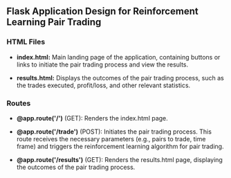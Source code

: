 ## Flask Application Design for Reinforcement Learning Pair Trading

### HTML Files

- **index.html:** Main landing page of the application, containing buttons or links to initiate the pair trading process and view the results.

- **results.html:** Displays the outcomes of the pair trading process, such as the trades executed, profit/loss, and other relevant statistics.

### Routes

- **@app.route('/')** (GET): Renders the index.html page.

- **@app.route('/trade')** (POST): Initiates the pair trading process. This route receives the necessary parameters (e.g., pairs to trade, time frame) and triggers the reinforcement learning algorithm for pair trading.

- **@app.route('/results')** (GET): Renders the results.html page, displaying the outcomes of the pair trading process.